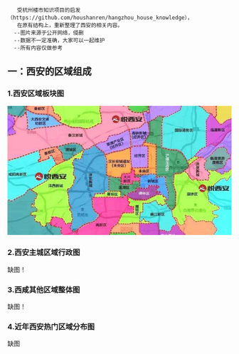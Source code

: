 	   受杭州楼市知识项目的启发（https://github.com/houshanren/hangzhou_house_knowledge），
	   在原有结构上，重新整理了西安的相关内容。
      --图片来源于公开网络，侵删
      --数据不一定准确，大家可以一起维护
      --所有内容仅做参考

## <a name="id-西安房产-一：西安的区域组成">一：西安的区域组成</a>

### 1.<a name="西安区域板块图">西安区域板块图</a>
![img](img-files/chap-1/xianpartmap.jpg)
### 2.<a name="西安主城区域行政图">西安主城区域行政图</a>
缺图！
### 3.<a name="西咸其他区域整体图">西咸其他区域整体图</a>
缺图！
### 4.<a name="近年西安热门区域分布图">近年西安热门区域分布图</a>
缺图
